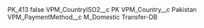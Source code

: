 <?xml version="1.0" encoding="UTF-8"?>
<CustomMetadata xmlns="http://soap.sforce.com/2006/04/metadata" xmlns:xsi="http://www.w3.org/2001/XMLSchema-instance" xmlns:xsd="http://www.w3.org/2001/XMLSchema">
    <label>PK_413</label>
    <protected>false</protected>
    <values>
        <field>VPM_CountryISO2__c</field>
        <value xsi:type="xsd:string">PK</value>
    </values>
    <values>
        <field>VPM_Country__c</field>
        <value xsi:type="xsd:string">Pakistan</value>
    </values>
    <values>
        <field>VPM_PaymentMethod__c</field>
        <value xsi:type="xsd:string">M_Domestic Transfer-DB</value>
    </values>
</CustomMetadata>
